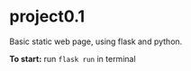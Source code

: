 # project0.1
Basic static web page, using flask and python.

**To start:** run `flask run` in terminal

